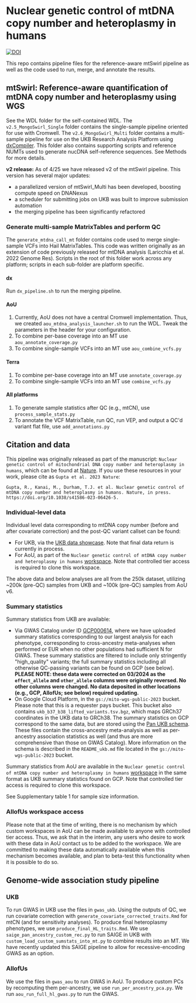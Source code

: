 # Nuclear genetic control of mtDNA copy number and heteroplasmy in humans
[![DOI](https://zenodo.org/badge/448948131.svg)](https://zenodo.org/badge/latestdoi/448948131)

This repo contains pipeline files for the reference-aware mtSwirl pipeline as well as the code used to run, merge, and annotate the results.

## mtSwirl: Reference-aware quantification of mtDNA copy number and heteroplasmy using WGS

See the WDL folder for the self-contained WDL. The `v2.5_MongoSwirl_Single` folder contains the single-sample pipeline oriented for use with Cromwell. The `v2.6_MongoSwirl_Multi` folder contains a multi-sample pipeline for use on the UKB Research Analysis Platform using [dxCompiler](https://github.com/dnanexus/dxCompiler). This folder also contains supporting scripts and reference NUMTs used to generate nucDNA self-reference sequences. See Methods for more details.

**v2 release:** As of 4/25 we have released v2 of the mtSwirl pipeline. This version has several major updates:

- a parallelized version of mtSwirl_Multi has been developed, boosting compute speed on DNANexus
- a scheduler for submitting jobs on UKB was built to improve submission automation
- the merging pipeline has been significantly refactored

### Generate multi-sample MatrixTables and perform QC

The `generate_mtdna_call_mt` folder contains code used to merge single-sample VCFs into Hail MatrixTables. This code was written originally as an extension of code previously released for mtDNA analysis (Laricchia et al. 2022 Genome Res). Scripts in the root of this folder work across any platform; scripts in each sub-folder are platform specific.

#### dx

Run `dx_pipeline.sh` to run the merging pipeline.

#### AoU

1. Currently, AoU does not have a central Cromwell implementation. Thus, we created `aou_mtdna_analysis_launcher.sh` to run the WDL. Tweak the parameters in the header for your configuration.
2. To combine per-base coverage into an MT use `aou_annotate_coverage.py`
3. To combine single-sample VCFs into an MT use `aou_combine_vcfs.py`

#### Terra

1. To combine per-base coverage into an MT use `annotate_coverage.py`
2. To combine single-sample VCFs into an MT use `combine_vcfs.py`

#### All platforms

1. To generate sample statistics after QC (e.g., mtCN), use `process_sample_stats.py`
2. To annotate the VCF MatrixTable, run QC, run VEP, and output a QC'd variant flat file, use `add_annotations.py`


## Citation and data

This pipeline was originally released as part of the manuscript: `Nuclear genetic control of mitochondrial DNA copy number and heteroplasmy in humans`, which can be found at [Nature](https://www.nature.com/articles/s41586-023-06426-5). If you use these resources in your work, please cite as `Gupta et al. 2023 Nature`:

```
Gupta, R., Kanai, M., Durham, T.J. et al. Nuclear genetic control of mtDNA copy number and heteroplasmy in humans. Nature, in press. https://doi.org/10.1038/s41586-023-06426-5.
```

### Individual-level data

Individual level data corresponding to mtDNA copy number (before and after covariate correction) and the post-QC variant callset can be found:

- For UKB, via the [UKB data showcase](https://biobank.ndph.ox.ac.uk/ukb/). Note that final data return is currently in process.
- For AoU, as part of the `Nuclear genetic control of mtDNA copy number and heteroplasmy in humans` [workspace](https://workbench.researchallofus.org/workspaces/aou-rw-3273c7f0/nucleargeneticcontrolofmtdnacopynumberandheteroplasmyinhumans/data). Note that controlled tier access is required to clone this workspace.

The above data and below analyses are all from the 250k dataset, utilizing ~200k (pre-QC) samples from UKB and ~100k (pre-QC) samples from AoU v6.

### Summary statistics

Summary statistics from UKB are available:

- Via GWAS Catalog under ID [GCP000614](https://www.ebi.ac.uk/gwas/publications/37587338), where we have uploaded summary statistics corresponding to our largest analysis for each phenotype, corresponding to cross-ancestry meta-analyses when performed or EUR when no other populations had sufficient N for GWAS. These summary statistics are filtered to include only stringently "high_quality" variants; the full summary statistics including all otherwise QC-passing variants can be found on GCP (see below). **PLEASE NOTE: these data were corrected on 03/2024 as the `effect_allele` and `other_allele` columns were originally reversed. No other columns were changed. No data deposited in other locations (e.g., GCP, AllofUs; see below) required updating.**
- On Google Cloud Platform, in the `gs://mito-wgs-public-2023` bucket. Please note that this is a requester pays bucket. This bucket also contains `ukb_b37_b38_lifted_variants.tsv.bgz`, which maps GRCh37 coordinates in the UKB data to GRCh38. The summary statistics on GCP correspond to the same data, but are stored using the [Pan UKB schema](https://pan.ukbb.broadinstitute.org/docs/per-phenotype-files#per-phenotype-files). These files contain the cross-ancestry meta-analysis as well as per-ancestry association statistics as well (and thus are more comprehensive than those on GWAS Catalog). More information on the schema is described in the `README_ukb.md` file located in the `gs://mito-wgs-public-2023` bucket.

Summary statistics from AoU are available in the `Nuclear genetic control of mtDNA copy number and heteroplasmy in humans` [workspace](https://workbench.researchallofus.org/workspaces/aou-rw-3273c7f0/nucleargeneticcontrolofmtdnacopynumberandheteroplasmyinhumans/data) in the same format as UKB summary statistics found on GCP. Note that controlled tier access is required to clone this workspace.

See Supplementary table 1 for sample size information.

### AllofUs workspace access

Please note that at the time of writing, there is no mechanism by which custom workspaces in AoU can be made available to anyone with controlled tier access. Thus, we ask that in the interim, any users who desire to work with these data in AoU contact us to be added to the workspace. We are committed to making these data automatically available when this mechanism becomes available, and plan to beta-test this functionality when it is possible to do so.

## Genome-wide association study pipeline

### UKB

To run GWAS in UKB use the files in `gwas_ukb`. Using the outputs of QC, we run covariate correction with `generate_covariate_corrected_traits.Rmd` for mtCN (and for sensitivity analyses). To produce final heteroplasmy phenotypes, we use `produce_final_HL_traits.Rmd`. We use `saige_pan_ancestry_custom_rec.py` to run SAIGE in UKB with `custom_load_custom_sumstats_into_mt.py` to combine results into an MT. We have recently updated this SAIGE pipeline to allow for recessive-encoding GWAS as an option.

### AllofUs

We use the files in `gwas_aou` to run GWAS in AoU. To produce custom PCs by recomputing them per-ancestry, we use `run_per_ancestry_pca.py`. We run `aou_run_full_hl_gwas.py` to run the GWAS.
